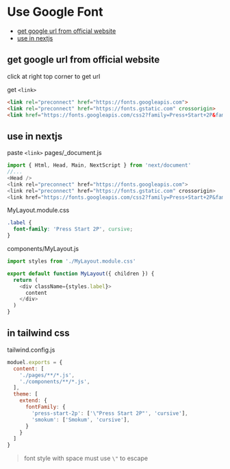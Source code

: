 # Use Google Font

- [get google url from official website](#get-google-url-from-official-website)
- [use in nextjs](#use-in-nextjs)

## get google url from official website

click at right top corner to get url

get `<link>`

```html
<link rel="preconnect" href="https://fonts.googleapis.com">
<link rel="preconnect" href="https://fonts.gstatic.com" crossorigin>
<link href="https://fonts.googleapis.com/css2?family=Press+Start+2P&family=Smokum&display=swap" rel="stylesheet">
```

## use in nextjs

paste `<link>` pages/_document.js

```js
import { Html, Head, Main, NextScript } from 'next/document'
//...
<Head />
<link rel="preconnect" href="https://fonts.googleapis.com">
<link rel="preconnect" href="https://fonts.gstatic.com" crossorigin>
<link href="https://fonts.googleapis.com/css2?family=Press+Start+2P&family=Smokum&display=swap" rel="stylesheet">
```

MyLayout.module.css

```css
.label {
  font-family: 'Press Start 2P', cursive;
}
```

components/MyLayout.js

```js
import styles from './MyLayout.module.css'

export default function MyLayout({ children }) {
  return (
    <div className={styles.label}>
      content
    </div>
  )
}
```

## in tailwind css

tailwind.config.js

```js
moduel.exports = {
  content: [
    './pages/**/*.js',
    './components/**/*.js',
  ],
  theme: [
    extend: {
      fontFamily: {
        'press-start-2p': ['\"Press Start 2P"', 'cursive'],
        'smokum': ['Smokum', 'cursive'],
      }
    }
  ]
}
```

> font style with space must use `\"` to escape